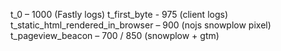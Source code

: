 t_0 – 1000 (Fastly logs)
t_first_byte - 975 (client logs)
t_static_html_rendered_in_browser – 900 (nojs snowplow pixel)
t_pageview_beacon – 700 / 850 (snowplow + gtm)